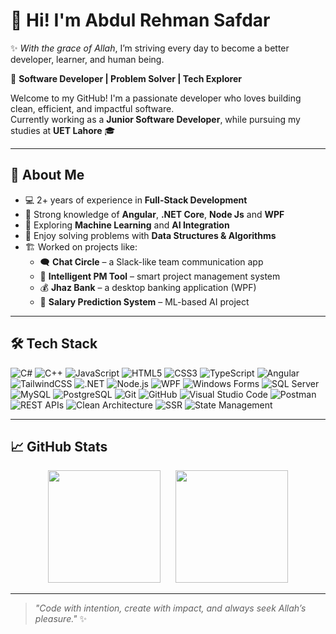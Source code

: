 # 👋 Hi! I'm Abdul Rehman Safdar

✨ *With the grace of Allah*, I’m striving every day to become a better developer, learner, and human being.

🎯 **Software Developer | Problem Solver | Tech Explorer**

Welcome to my GitHub! I'm a passionate developer who loves building clean, efficient, and impactful software.  
Currently working as a **Junior Software Developer**, while pursuing my studies at **UET Lahore** 🎓

---

## 🚀 About Me

- 💻 2+ years of experience in **Full-Stack Development**  
- 🧠 Strong knowledge of **Angular**, **.NET Core**, **Node Js** and **WPF**  
- 🤖 Exploring **Machine Learning** and **AI Integration**  
- 🧩 Enjoy solving problems with **Data Structures & Algorithms**  
- 🏗️ Worked on projects like:
  - 🗨️ **Chat Circle** – a Slack-like team communication app  
  - 🧠 **Intelligent PM Tool** – smart project management system  
  - 💰 **Jhaz Bank** – a desktop banking application (WPF)  
  - 🤖 **Salary Prediction System** – ML-based AI project  

---

## 🛠️ Tech Stack

![C#](https://img.shields.io/badge/C%23-239120?style=for-the-badge&logo=c-sharp&logoColor=white)
![C++](https://img.shields.io/badge/C++-00599C?style=for-the-badge&logo=cplusplus&logoColor=white)
![JavaScript](https://img.shields.io/badge/JavaScript-F7DF1E?style=for-the-badge&logo=javascript&logoColor=black)
![HTML5](https://img.shields.io/badge/HTML5-E34F26?style=for-the-badge&logo=html5&logoColor=white)
![CSS3](https://img.shields.io/badge/CSS3-1572B6?style=for-the-badge&logo=css3&logoColor=white)
![TypeScript](https://img.shields.io/badge/TypeScript-007ACC?style=for-the-badge&logo=typescript&logoColor=white)
![Angular](https://img.shields.io/badge/Angular-DD0031?style=for-the-badge&logo=angular&logoColor=white)
![TailwindCSS](https://img.shields.io/badge/TailwindCSS-38B2AC?style=for-the-badge&logo=tailwind-css&logoColor=white)
![.NET](https://img.shields.io/badge/.NET-512BD4?style=for-the-badge&logo=dotnet&logoColor=white)
![Node.js](https://img.shields.io/badge/Node.js-339933?style=for-the-badge&logo=node.js&logoColor=white)
![WPF](https://img.shields.io/badge/WPF-512BD4?style=for-the-badge&logo=windows&logoColor=white)
![Windows Forms](https://img.shields.io/badge/Windows%20Forms-0078D6?style=for-the-badge&logo=windows&logoColor=white)
![SQL Server](https://img.shields.io/badge/SQL%20Server-CC2927?style=for-the-badge&logo=microsoft-sql-server&logoColor=white)
![MySQL](https://img.shields.io/badge/MySQL-4479A1?style=for-the-badge&logo=mysql&logoColor=white)
![PostgreSQL](https://img.shields.io/badge/PostgreSQL-4169E1?style=for-the-badge&logo=postgresql&logoColor=white)
![Git](https://img.shields.io/badge/Git-F05032?style=for-the-badge&logo=git&logoColor=white)
![GitHub](https://img.shields.io/badge/GitHub-181717?style=for-the-badge&logo=github&logoColor=white)
![Visual Studio Code](https://img.shields.io/badge/VS%20Code-007ACC?style=for-the-badge&logo=visual-studio-code&logoColor=white)
![Postman](https://img.shields.io/badge/Postman-FF6C37?style=for-the-badge&logo=postman&logoColor=white)
![REST APIs](https://img.shields.io/badge/REST%20APIs-02569B?style=for-the-badge&logo=swagger&logoColor=white)
![Clean Architecture](https://img.shields.io/badge/Clean%20Architecture-512BD4?style=for-the-badge&logo=.net&logoColor=white)
![SSR](https://img.shields.io/badge/SSR-43853D?style=for-the-badge&logo=next.js&logoColor=white)
![State Management](https://img.shields.io/badge/State%20Management-764ABC?style=for-the-badge&logo=redux&logoColor=white)

---

## 📈 GitHub Stats

<div align="center">
  <img src="https://github-readme-stats.vercel.app/api?username=AbdulRehmanSafdar&show_icons=true&theme=radical" height="180" />
  &nbsp;&nbsp;&nbsp;&nbsp;
  <img src="https://github-readme-stats.vercel.app/api/top-langs/?username=AbdulRehmanSafdar&layout=compact&theme=radical" height="180" />
</div>

---

> _"Code with intention, create with impact, and always seek Allah’s pleasure."_ ✨
